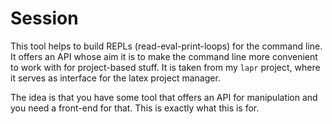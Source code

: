 # Session
This tool helps to build REPLs (read-eval-print-loops) for the command line.
It offers an API whose aim it is to make the command line more convenient to work with for project-based stuff.
It is taken from my `lapr` project, where it serves as interface for the latex project manager.

The idea is that you have some tool that offers an API for manipulation and you need a front-end for that.
This is exactly what this is for.

